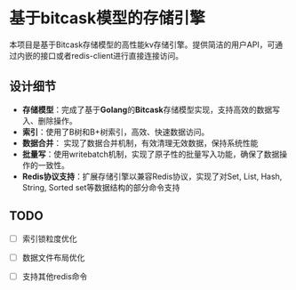 # 基于bitcask模型的存储引擎
本项目是基于Bitcask存储模型的高性能kv存储引擎。提供简洁的用户API，可通过内嵌的接口或者redis-client进行直接连接访问。

## 设计细节
- **存储模型**：完成了基于**Golang**的**Bitcask**存储模型实现，支持高效的数据写入、删除操作。
- **索引**：使用了B树和B+树索引，高效、快速数据访问。
- **数据合并**： 实现了数据合并机制，有效清理无效数据，保持系统性能
- **批量写**：使用writebatch机制，实现了原子性的批量写入功能，确保了数据操作的一致性。
- **Redis协议支持**：扩展存储引擎以兼容Redis协议，实现了对Set, List, Hash, String, Sorted set等数据结构的部分命令支持

## TODO
- [ ] 索引锁粒度优化
- [ ] 数据文件布局优化
- [ ] 支持其他redis命令


